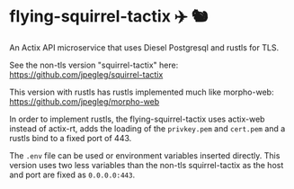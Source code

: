 # flying-squirrel-tactix ✈️ 🐿️ 

An Actix API microservice that uses Diesel Postgresql and rustls for TLS.

See the non-tls version "squirrel-tactix" here: https://github.com/jpegleg/squirrel-tactix

This version with rustls has rustls implemented much like morpho-web: https://github.com/jpegleg/morpho-web

In order to implement rustls, the flying-squirrel-tactix uses actix-web instead of actix-rt, adds the loading
of the `privkey.pem` and `cert.pem` and a rustls bind to a fixed port of 443.

The `.env` file can be used or environment variables inserted directly. This version uses two less variables
than the non-tls squirrel-tactix as the host and port are fixed as `0.0.0.0:443`.


